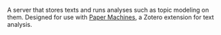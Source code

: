 A server that stores texts and runs analyses such as topic modeling on them. Designed for use with [Paper Machines](https://github.com/chrisjr/papermachines), a Zotero extension for text analysis.